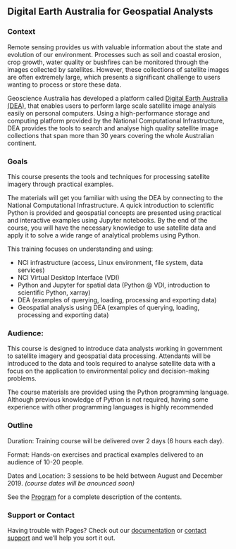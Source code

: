 ## Digital Earth Australia for Geospatial Analysts

### Context

Remote sensing provides us with valuable information about the state and evolution of our environment. Processes such as soil and coastal erosion, crop growth, water quality or bushfires can be monitored through the images collected by satellites. However, these collections of satellite images are often extremely large, which presents a significant challenge to users wanting to process or store these data. 

Geoscience Australia has developed a platform called [Digital Earth Australia (DEA)](https://www.ga.gov.au/dea), that enables users to perform large scale satellite image analysis easily on personal computers.  Using a high-performance storage and computing platform provided by the National Computational Infrastructure, DEA provides the tools to search and analyse high quality satellite image collections that span more than 30 years covering the whole Australian continent.

### Goals

This course presents the tools and techniques for processing satellite imagery through practical examples.

The materials will get you familiar with using the DEA by connecting to the National Computational Infrastructure. A quick introduction to scientific Python is provided and geospatial concepts are presented using practical and interactive examples using Jupyter notebooks. By the end of the course, you will have the necessary knowledge to use satellite data and apply it to solve a wide range of analytical problems using Python.

This training focuses on understanding and using:

- NCI infrastructure (access, Linux environment, file system, data services)
- NCI Virtual Desktop Interface (VDI)
- Python and Jupyter for spatial data (Python @ VDI, introduction to scientific Python, xarray)
- DEA (examples of querying, loading, processing and exporting data)
- Geospatial analysis using DEA (examples of querying, loading, processing and exporting data)

### Audience: 

This course is designed to introduce data analysts working in government to satellite imagery and geospatial data processing. Attendants will be introduced to the data and tools required to analyse satellite data with a focus on the application to environmental policy and decision-making problems.

The course materials are provided using the Python programming language. Although previous knowledge of Python is not required, having some experience with other programming languages is highly recommended

### Outline

Duration: Training course will be delivered over 2 days (6 hours each day).

Format: Hands-on exercises and practical examples delivered to an audience of 10-20 people.

Dates and Location: 3 sessions to be held between August and December 2019. _(course dates will be anounced soon)_

See the [Program](./program.html) for a complete description of the contents.


### Support or Contact

Having trouble with Pages? Check out our [documentation](https://help.github.com/categories/github-pages-basics/) or [contact support](https://github.com/contact) and we’ll help you sort it out.
